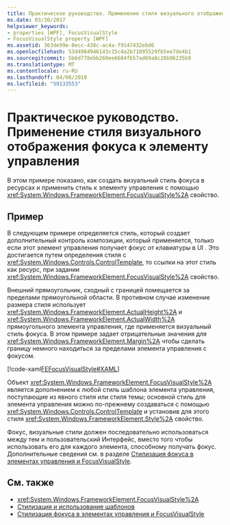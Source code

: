 ```yaml
---
title: Практическое руководство. Применение стиля визуального отображения фокуса к элементу управления
ms.date: 03/30/2017
helpviewer_keywords:
- properties [WPF], FocusVisualStyle
- FocusVisualStyle property [WPF]
ms.assetid: 363de99e-8ecc-438c-ac4a-f9147432ebd6
ms.openlocfilehash: 53d4984946143c15c4a2b71095529fb5ee7de4b1
ms.sourcegitcommit: 5b6d778ebb269ee6684fb57ad69a8c28b06235b9
ms.translationtype: MT
ms.contentlocale: ru-RU
ms.lasthandoff: 04/08/2019
ms.locfileid: "59133553"
---
```

# <a name="how-to-apply-a-focusvisualstyle-to-a-control"></a>Практическое руководство. Применение стиля визуального отображения фокуса к элементу управления
В этом примере показано, как создать визуальный стиль фокуса в ресурсах и применить стиль к элементу управления с помощью <xref:System.Windows.FrameworkElement.FocusVisualStyle%2A> свойство.  
  
## <a name="example"></a>Пример  
 В следующем примере определяется стиль, который создает дополнительный контроль композиции, который применяется, только если этот элемент управления получает фокус от клавиатуры в UI . Это достигается путем определения стиля с <xref:System.Windows.Controls.ControlTemplate>, то ссылки на этот стиль как ресурс, при задании <xref:System.Windows.FrameworkElement.FocusVisualStyle%2A> свойство.  
  
 Внешний прямоугольник, сходный с границей помещается за пределами прямоугольной области. В противном случае изменение размера стиля использует <xref:System.Windows.FrameworkElement.ActualHeight%2A> и <xref:System.Windows.FrameworkElement.ActualWidth%2A> прямоугольного элемента управления, где применяется визуальный стиль фокуса. В этом примере задает отрицательные значения для <xref:System.Windows.FrameworkElement.Margin%2A> чтобы сделать границу немного находиться за пределами элемента управления с фокусом.  
  
 [!code-xaml[FEFocusVisualStyle#XAML](~/samples/snippets/csharp/VS_Snippets_Wpf/FEFocusVisualStyle/CS/page1.xaml#xaml)]  
  
 Объект <xref:System.Windows.FrameworkElement.FocusVisualStyle%2A> является дополнением к любой стиль шаблона элемента управления, поступающие из явного стиля или стиля темы; основной стиль для элемента управления можно по-прежнему создаваться с помощью <xref:System.Windows.Controls.ControlTemplate> и установив для этого стиля <xref:System.Windows.FrameworkElement.Style%2A> свойство.  
  
 Фокус, визуальные стили должен последовательно использоваться между тем и пользовательский Интерфейс, вместо того чтобы использовать его для каждого элемента, способному получать фокус. Дополнительные сведения см. в разделе [Стилизация фокуса в элементах управления и FocusVisualStyle](styling-for-focus-in-controls-and-focusvisualstyle.md).  
  
## <a name="see-also"></a>См. также

- <xref:System.Windows.FrameworkElement.FocusVisualStyle%2A>
- [Стилизация и использование шаблонов](../controls/styling-and-templating.md)
- [Стилизация фокуса в элементах управления и FocusVisualStyle](styling-for-focus-in-controls-and-focusvisualstyle.md)
